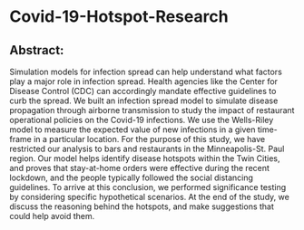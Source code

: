 # Covid-19-Hotspot-Research
## Abstract: 

Simulation models for infection spread can help understand what factors play a major role in infection spread. Health agencies like the Center for Disease Control (CDC) can accordingly mandate effective guidelines to curb the spread. We built an infection spread model to simulate disease propagation through airborne transmission to study the impact of restaurant operational policies on the Covid-19 infections. We use the Wells-Riley model to measure the expected value of new infections in a given time- frame in a particular location. For the purpose of this study, we have restricted our analysis to bars and restaurants in the Minneapolis-St. Paul region. Our model helps identify disease hotspots within the Twin Cities, and proves that stay-at-home orders were effective during the recent lockdown, and the people typically followed the social distancing guidelines. To arrive at this conclusion, we performed significance testing by considering specific hypothetical scenarios. At the end of the study, we discuss the reasoning behind the hotspots, and make suggestions that could help avoid them.
